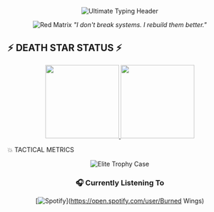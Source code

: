 <p align="center">
  <img src="https://readme-typing-svg.herokuapp.com?font=Fira+Code&weight=900&size=30&duration=4000&pause=1000&color=FF0000&center=true&vCenter=true&width=600&height=80&lines=WARNING:+EXTREME+CODER+DETECTED;APPROACH+WITH+CAUTION;INNOVATION+IN+PROGRESS;SYSTEMS+AT+MAXIMUM+POWER" alt="Ultimate Typing Header" />
</p>

<div align="center">

![Red Matrix](https://raw.githubusercontent.com/katspaugh/wave-player/master/wave-red.gif)
_"I don't break systems. I rebuild them better."_

</div>

## ⚡ **DEATH STAR STATUS** ⚡

<!-- REAL-TIME SYSTEMS DASHBOARD -->
<p align="center">
  <a href="https://github.com/BurningHoax">
    <!-- PULSING RED STATS -->
    <img src="https://github-readme-stats.vercel.app/api?username=BurningHoax&show_icons=true&theme=radical&hide_border=true&bg_color=000000&title_color=FF0000&icon_color=FF4444&text_color=FFFFFF&border_color=FF0000&include_all_commits=true&count_private=true" height="165"/>
    <!-- BLOOD-RED STREAK -->
    <img src="https://github-readme-streak-stats.herokuapp.com/?user=BurningHoax&theme=radical&hide_border=true&background=000000&stroke=FF0000&ring=FF0000&fire=FF0000&currStreakLabel=FF0000" height="165"/>
  </a>
</p>

💥 TACTICAL METRICS

<p align="center"> <img src="https://github-profile-trophy.vercel.app/?username=BurningHoax&theme=radical&no-frame=true&no-bg=true&column=7&margin-w=15&margin-h=15" alt="Elite Trophy Case" /> </p><div align="center">

### 🎧 Currently Listening To

[![Spotify](https://novatorem.vercel.app/api/spotify)](https://open.spotify.com/user/Burned Wings)
